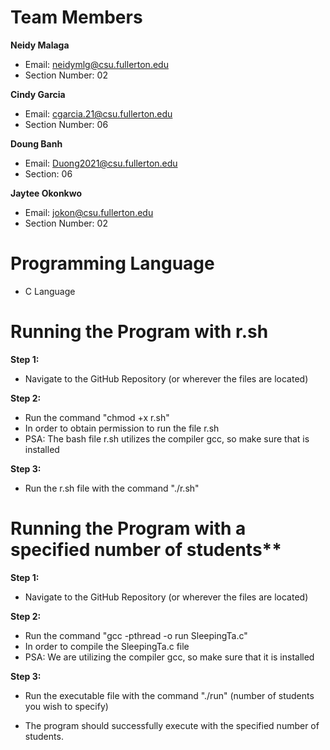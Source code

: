 # Team Members
**Neidy Malaga**
* Email: neidymlg@csu.fullerton.edu
* Section Number: 02

**Cindy Garcia**
* Email: cgarcia.21@csu.fullerton.edu
* Section Number: 06

**Doung Banh**
* Email: Duong2021@csu.fullerton.edu
* Section: 06

**Jaytee Okonkwo**
* Email: jokon@csu.fullerton.edu    
* Section Number: 02

# Programming Language
* C Language

# Running the Program with r.sh
**Step 1:**
 * Navigate to the GitHub Repository (or wherever the files are located)


**Step 2:**
* Run the command "chmod +x r.sh"  
* In order to obtain permission to run the file r.sh
* PSA: The bash file r.sh utilizes the compiler gcc, so make sure that is installed

**Step 3:**
 * Run the r.sh file with the command "./r.sh"

# Running the Program with a specified number of students**
**Step 1:**
  * Navigate to the GitHub Repository (or wherever the files are located)


**Step 2:**
 * Run the command "gcc -pthread -o run SleepingTa.c"  
 * In order to compile the SleepingTa.c file
 * PSA: We are utilizing the compiler gcc, so make sure that it is installed

**Step 3:**
 * Run the executable file with the command "./run" (number of students you wish to specify)

 * The program should successfully execute with the specified number of students.





